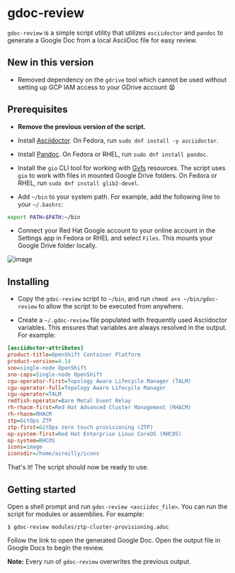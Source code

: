 # gdoc-review

`gdoc-review` is a simple script utility that utilizes `asciidoctor` and `pandoc` to generate a Google Doc from a local AsciiDoc file for easy review.

## New in this version

* Removed dependency on the `gdrive` tool which cannot be used without setting up GCP IAM access to your GDrive account 😧

## Prerequisites

* **Remove the previous version of the script.**

* Install [Asciidoctor](https://docs.asciidoctor.org/asciidoctor/latest/install/linux-packaging/). On Fedora, run `sudo dnf install -y asciidoctor`.

* Install [Pandoc](https://pandoc.org/installing.html). On Fedora or RHEL, run `sudo dnf install pandoc`.

* Install the `gio` CLI tool for working with [Gvfs](https://en.wikipedia.org/wiki/GVfs) resources. The script uses `gio` to work with files in mounted Google Drive folders. On Fedora or RHEL, run `sudo dnf install glib2-devel`.

* Add `~/bin` to your system path. For example, add the following line to your `~/.bashrc`: 

```bash
export PATH=$PATH:~/bin
```

* Connect your Red Hat Google account to your online account in the Settings app in Fedora or RHEL and select `Files`. This mounts your Google Drive folder locally. 

![image](https://github.com/aireilly/adoc-to-gdoc-review/assets/74046732/2722198c-edb0-43be-a0f1-8c5646fd8e98)

## Installing

* Copy the `gdoc-review` script to `~/bin`, and run `chmod a+x ~/bin/gdoc-review` to allow the script to be executed from anywhere.

* Create a `~/.gdoc-review` file populated with frequently used Asciidoctor variables. This ensures that variables are always resolved in the output. For example:

```ini
[asciidoctor-attributes]
product-title=OpenShift Container Platform
product-version=4.14
sno=single-node OpenShift
sno-caps=Single-node OpenShift
cgu-operator-first=Topology Aware Lifecycle Manager (TALM)
cgu-operator-full=Topology Aware Lifecycle Manager
cgu-operator=TALM
redfish-operator=Bare Metal Event Relay
rh-rhacm-first=Red Hat Advanced Cluster Management (RHACM)
rh-rhacm=RHACM
ztp=GitOps ZTP
ztp-first=GitOps zero touch provisioning (ZTP) 
op-system-first=Red Hat Enterprise Linux CoreOS (RHCOS)
op-system=RHCOS
icons=image
iconsdir=/home/aireilly/icons
```

That's it! The script should now be ready to use.

## Getting started

Open a shell prompt and run `gdoc-review <asciidoc_file>`. You can run the script for modules or assemblies. For example:

```
$ gdoc-review modules/ztp-cluster-provisioning.adoc
```  

Follow the link to open the generated Google Doc. Open the output file in Google Docs to begin the review. 

**Note:** Every run of `gdoc-review` overwrites the previous output. 
